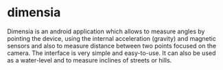 # dimensia
Dimensia is an android application which allows to measure angles by pointing the device, using the internal acceleration (gravity) and magnetic sensors and also to measure distance between two points focused on the camera. The interface is very simple and easy-to-use. It can also be used as a water-level and to measure inclines of streets or hills.
